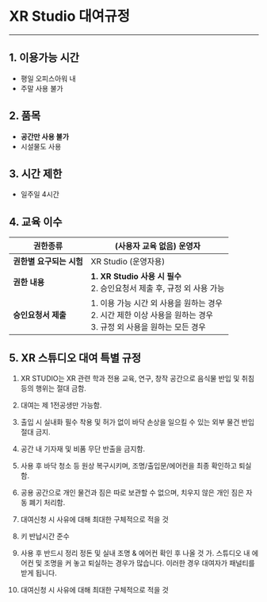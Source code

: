 # XR Studio 대여규정
- - -
## 1. 이용가능 시간
- 평일 오피스아워 내
- 주말 사용 불가

## 2. 품목
- **공간만 사용 불가**
- 시설물도 사용

## 3. 시간 제한
- 일주일 4시간

## 4. **교육 이수**
| 권한종류            | (사용자 교육 없음) 운영자                                                                 |
|-----------------|---------------------------------------------------------------------------------|
| **권한별 요구되는 시험** | XR Studio (운영자용)                                                                |
| **권한 내용**       | **1. XR Studio 사용 시 필수** <br> 2. 승인요청서 제출 후, 규정 외 사용 가능                         |
| **승인요청서 제출**    | 1. 이용 가능 시간 외 사용을 원하는 경우 <br> 2. 시간 제한 이상 사용을 원하는 경우 <br> 3. 규정 외 사용을 원하는 모든 경우 |

## 5. XR 스튜디오 대여 특별 규정
1. XR STUDIO는 XR 관련 학과 전용 교육, 연구, 창작 공간으로 음식물 반입 및 취침 등의 행위는 절대 금함.

2. 대여는 제 1전공생만 가능함.

3. 출입 시 실내화 필수 착용 및 허가 없이 바닥 손상을 일으킬 수 있는 외부 물건 반입 절대 금지.

4. 공간 내 기자재 및 비품 무단 반출을 금지함.

5. 사용 후 바닥 청소 등 원상 복구시키며, 조명/출입문/에어컨을 최종 확인하고 퇴실함.

6. 공용 공간으로 개인 물건과 짐은 따로 보관할 수 없으며, 치우지 않은 개인 짐은 자동 폐기 처리함.

7. 대여신청 시 사유에 대해 최대한 구체적으로 적을 것

8. 키 반납시간 준수

9. 사용 후 반드시 정리 정돈 및 실내 조명 & 에어컨 확인 후 나올 것
   가. 스튜디오 내 에어컨 및 조명을 커 놓고 퇴실하는 경우가 많습니다. 이러한 경우 대여자가 패널티를 받게 됩니다.

7. 대여신청 시 사유에 대해 최대한 구체적으로 적을 것